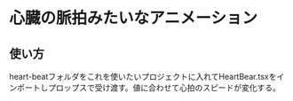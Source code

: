 # 心臓の脈拍みたいなアニメーション
## 使い方
heart-beatフォルダをこれを使いたいプロジェクトに入れてHeartBear.tsxをインポートしプロップスで受け渡す。値に合わせて心拍のスピードが変化する。